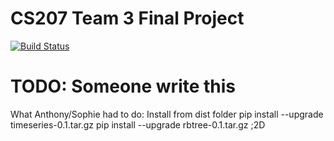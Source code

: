 # CS207 Team 3 Final Project

[![Build Status](https://travis-ci.org/cs207-2016/cs207project.svg?branch=master)](https://travis-ci.org/cs207-2016/cs207project)

# TODO: Someone write this

What Anthony/Sophie had to do:
Install from dist folder
pip install --upgrade timeseries-0.1.tar.gz
pip install --upgrade rbtree-0.1.tar.gz ;2D
